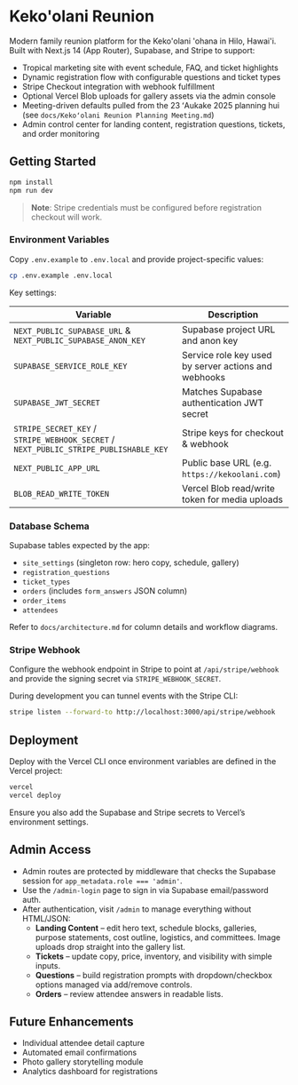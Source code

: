 # Keko'olani Reunion

Modern family reunion platform for the Keko'olani 'ohana in Hilo, Hawai'i. Built with Next.js 14 (App Router), Supabase, and Stripe to support:

- Tropical marketing site with event schedule, FAQ, and ticket highlights
- Dynamic registration flow with configurable questions and ticket types
- Stripe Checkout integration with webhook fulfillment
- Optional Vercel Blob uploads for gallery assets via the admin console
- Meeting-driven defaults pulled from the 23 ʻAukake 2025 planning hui (see `docs/Kekoʻolani Reunion Planning Meeting.md`)
- Admin control center for landing content, registration questions, tickets, and order monitoring

## Getting Started

```bash
npm install
npm run dev
```

> **Note**: Stripe credentials must be configured before registration checkout will work.

### Environment Variables

Copy `.env.example` to `.env.local` and provide project-specific values:

```bash
cp .env.example .env.local
```

Key settings:

| Variable | Description |
| --- | --- |
| `NEXT_PUBLIC_SUPABASE_URL` & `NEXT_PUBLIC_SUPABASE_ANON_KEY` | Supabase project URL and anon key |
| `SUPABASE_SERVICE_ROLE_KEY` | Service role key used by server actions and webhooks |
| `SUPABASE_JWT_SECRET` | Matches Supabase authentication JWT secret |
| `STRIPE_SECRET_KEY` / `STRIPE_WEBHOOK_SECRET` / `NEXT_PUBLIC_STRIPE_PUBLISHABLE_KEY` | Stripe keys for checkout & webhook |
| `NEXT_PUBLIC_APP_URL` | Public base URL (e.g. `https://kekoolani.com`) |
| `BLOB_READ_WRITE_TOKEN` | Vercel Blob read/write token for media uploads |

### Database Schema

Supabase tables expected by the app:

- `site_settings` (singleton row: hero copy, schedule, gallery)
- `registration_questions`
- `ticket_types`
- `orders` (includes `form_answers` JSON column)
- `order_items`
- `attendees`

Refer to `docs/architecture.md` for column details and workflow diagrams.

### Stripe Webhook

Configure the webhook endpoint in Stripe to point at `/api/stripe/webhook` and provide the signing secret via `STRIPE_WEBHOOK_SECRET`.

During development you can tunnel events with the Stripe CLI:

```bash
stripe listen --forward-to http://localhost:3000/api/stripe/webhook
```

## Deployment

Deploy with the Vercel CLI once environment variables are defined in the Vercel project:

```bash
vercel
vercel deploy
```

Ensure you also add the Supabase and Stripe secrets to Vercel’s environment settings.

## Admin Access

- Admin routes are protected by middleware that checks the Supabase session for `app_metadata.role === 'admin'`.
- Use the `/admin-login` page to sign in via Supabase email/password auth.
- After authentication, visit `/admin` to manage everything without HTML/JSON:
  - **Landing Content** – edit hero text, schedule blocks, galleries, purpose statements, cost outline, logistics, and committees. Image uploads drop straight into the gallery list.
  - **Tickets** – update copy, price, inventory, and visibility with simple inputs.
  - **Questions** – build registration prompts with dropdown/checkbox options managed via add/remove controls.
  - **Orders** – review attendee answers in readable lists.

## Future Enhancements

- Individual attendee detail capture
- Automated email confirmations
- Photo gallery storytelling module
- Analytics dashboard for registrations
